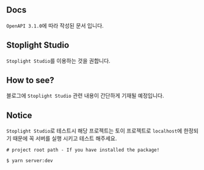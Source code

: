## Docs

`OpenAPI 3.1.0`에 따라 작성된 문서 입니다.

## Stoplight Studio

`Stoplight Studio`를 이용하는 것을 권합니다.

## How to see?

블로그에 `Stoplight Studio` 관련 내용이 간단하게 기재될 예정입니다.

## Notice

`Stoplight Studio`로 테스트시 해당 프로젝트는 토이 프로젝트로 `localhost`에 한정되기 때문에 꼭 서버를 실행 시키고 테스트 해주세요.

```shell
# project root path - If you have installed the package!

$ yarn server:dev
```
